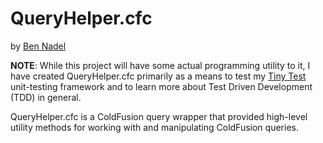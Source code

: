 
# QueryHelper.cfc

by [Ben Nadel][1]

**NOTE**: While this project will have some actual programming utility to it, 
I have created QueryHelper.cfc primarily as a means to test my [Tiny Test][2]
unit-testing framework and to learn more about Test Driven Development (TDD)
in general.

QueryHelper.cfc is a ColdFusion query wrapper that provided high-level utility
methods for working with and manipulating ColdFusion queries. 


[1]: http://www.bennadel.com
[2]: https://github.com/bennadel/TinyTest